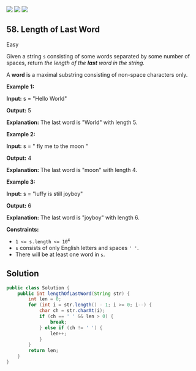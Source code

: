 [![](https://img.shields.io/github/stars/javadev/LeetCode-in-Java?label=Stars&style=flat-square)](https://github.com/javadev/LeetCode-in-Java)
[![](https://img.shields.io/github/forks/javadev/LeetCode-in-Java?label=Fork%20me%20on%20GitHub%20&style=flat-square)](https://github.com/javadev/LeetCode-in-Java/fork)
[![](https://img.shields.io/badge/-LeetCode%20in%20Kotlin-blue?style=flat-square)](https://github.com/javadev/LeetCode-in-Kotlin)

## 58\. Length of Last Word

Easy

Given a string `s` consisting of some words separated by some number of spaces, return _the length of the **last** word in the string._

A **word** is a maximal substring consisting of non-space characters only.

**Example 1:**

**Input:** s = "Hello World"

**Output:** 5

**Explanation:** The last word is "World" with length 5. 

**Example 2:**

**Input:** s = " fly me to the moon "

**Output:** 4

**Explanation:** The last word is "moon" with length 4. 

**Example 3:**

**Input:** s = "luffy is still joyboy"

**Output:** 6

**Explanation:** The last word is "joyboy" with length 6. 

**Constraints:**

*   <code>1 <= s.length <= 10<sup>4</sup></code>
*   `s` consists of only English letters and spaces `' '`.
*   There will be at least one word in `s`.

## Solution

```java
public class Solution {
    public int lengthOfLastWord(String str) {
        int len = 0;
        for (int i = str.length() - 1; i >= 0; i--) {
            char ch = str.charAt(i);
            if (ch == ' ' && len > 0) {
                break;
            } else if (ch != ' ') {
                len++;
            }
        }
        return len;
    }
}
```